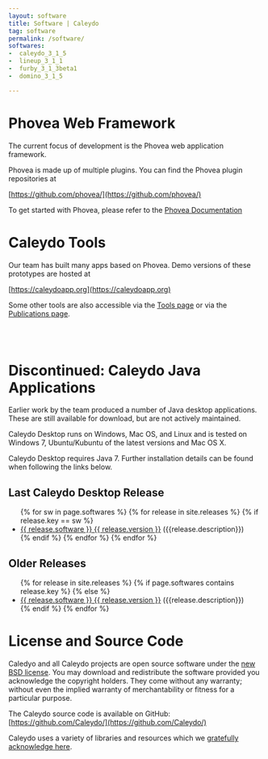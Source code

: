 ```yaml
---
layout: software
title: Software | Caleydo
tag: software
permalink: /software/
softwares:
-  caleydo_3_1_5
-  lineup_3_1_1
-  furby_3_1_3beta1
-  domino_3_1_5

---
```


# Phovea Web Framework

The current focus of development is the Phovea web application framework. 

Phovea is made up of multiple plugins. You can find the Phovea plugin repositories at

[https://github.com/phovea/](https://github.com/phovea/) 

To get started with Phovea, please refer to the [Phovea Documentation](http://phovea.caleydo.org/)

# Caleydo Tools

Our team has built many apps based on Phovea. Demo versions of these prototypes are hosted at

[https://caleydoapp.org](https://caleydoapp.org)

Some other tools are also accessible via the [Tools page]({{site.baseurl}}/tools/) or via the [Publications page]({{site.baseurl}}/publications/). 

<br ><br >

# Discontinued: Caleydo Java Applications

Earlier work by the team produced a number of Java desktop applications. These are still available for download, but are not actively maintained. 

Caleydo Desktop runs on Windows, Mac OS, and Linux and is tested on Windows 7, Ubuntu/Kubuntu of the latest versions and Mac OS X. 

Caleydo Desktop requires Java 7. Further installation details can be found when following the links below.

## Last Caleydo Desktop Release

<ul class="release-icon-list">
{% for sw in page.softwares %}
{% for release in site.releases %}
{% if release.key == sw %}
<li><a href="{{ site.baseurl }}{{ release.url }}">{{ release.software }} {{ release.version }}</a> ({{release.description}})</li>
{% endif %}    
{% endfor %}
{% endfor %}
</ul>

## Older Releases

<ul class="release-icon-list">
{% for release in site.releases %}
{% if page.softwares contains release.key  %}
{% else %}
<li><a href="{{ site.baseurl }}{{ release.url }}">{{ release.software }} {{ release.version }}</a> ({{release.description}})</li>
{% endif %}
{% endfor %}
</ul>


# License and Source Code
Caledyo and all Caleydo projects are open source software under the [new BSD license](https://github.com/Caleydo/caleydo/blob/develop/LICENSE). You may download and redistribute the software provided you acknowledge the copyright holders. They come without any warranty; without even the implied warranty of merchantability or fitness for a particular purpose.

The Caleydo source code is available on GitHub:  [https://github.com/Caleydo/](https://github.com/Caleydo/)

Caleydo uses a variety of libraries and resources which we [gratefully acknowledge here]({{site.baseurl}}/acknowledgements/).

